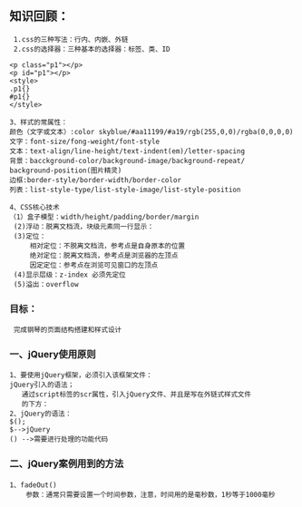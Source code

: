 ## 知识回顾：
     1.css的三种写法：行内、内嵌、外链
     2.css的选择器：三种基本的选择器：标签、类、ID
     
 ```angular2html
<p class="p1"></p> 
<p id="p1"></p>
<style>
.p1{}
#p1{}
</style>
```    
    3、样式的常属性：
    颜色（文字或文本）:color skyblue/#aa11199/#a19/rgb(255,0,0)/rgba(0,0,0,0)
    文字：font-size/fong-weight/font-style
    文本：text-align/line-height/text-indent(em)/letter-spacing
    背景：bacckground-color/background-image/background-repeat/
    background-position(图片精灵)
    边框:border-style/border-width/border-color
    列表：list-style-type/list-style-image/list-style-position
    
    4、CSS核心技术
    （1）盒子模型：width/height/padding/border/margin
     (2)浮动：脱离文档流，块级元素同一行显示：
     (3)定位：
         相对定位：不脱离文档流，参考点是自身原本的位置
         绝对定位：脱离文档流，参考点是浏览器的左顶点
         因定定位：参考点在浏览可见窗口的左顶点
     (4)显示层级：z-index 必须先定位
     (5)溢出：overflow    
### 目标：
     完成钢琴的页面结构搭建和样式设计
     
### 一、jQuery使用原则
    1、要使用jQuery框架，必须引入该框架文件：
    jQuery引入的语法；
       通过script标签的scr属性，引入jQuery文件、并且是写在外链式样式文件
       的下方：
    2、jQuery的语法：
    $();
    $-->jQuery
    () -->需要进行处理的功能代码
### 二、jQuery案例用到的方法
    1、fadeOut()
        参数：通常只需要设置一个时间参数，注意，时间用的是毫秒数，1秒等于1000毫秒
           
            
     
     
         